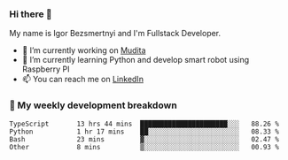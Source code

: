 ### Hi there 👋

My name is Igor Bezsmertnyi and I'm Fullstack Developer.

- 🔭 I’m currently working on [Mudita](https://mudita.com/)
- 🌱 I’m currently learning Python and develop smart robot using Raspberry PI
- 📫 You can reach me on [LinkedIn](https://www.linkedin.com/in/igor-bezsmertnyi-529522114/)

### 🧮 My weekly development breakdown
<!--START_SECTION:waka-->

```text
TypeScript       13 hrs 44 mins  ██████████████████████░░░   88.26 %
Python           1 hr 17 mins    ██░░░░░░░░░░░░░░░░░░░░░░░   08.33 %
Bash             23 mins         ▓░░░░░░░░░░░░░░░░░░░░░░░░   02.47 %
Other            8 mins          ▒░░░░░░░░░░░░░░░░░░░░░░░░   00.93 %
```

<!--END_SECTION:waka-->

<!--
**igorbezsmertnyi/igorbezsmertnyi** is a ✨ _special_ ✨ repository because its `README.md` (this file) appears on your GitHub profile.

Here are some ideas to get you started:

- 🔭 I’m currently working on ...
- 🌱 I’m currently learning ...
- 👯 I’m looking to collaborate on ...
- 🤔 I’m looking for help with ...
- 💬 Ask me about ...
- 📫 How to reach me: ...
- 😄 Pronouns: ...
- ⚡ Fun fact: ...
-->
